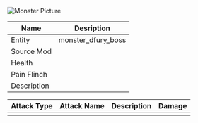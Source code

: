 ![Monster Picture](assets/img/knight_fury_boss.png)

|Name  |Desription|
|------|-------------|
|Entity|monster_dfury_boss|
|Source Mod||
|Health||
|Pain Flinch||
|Description||

|Attack Type|Attack Name|Description|Damage|
|-----------|-----------|-----------|------|
||||